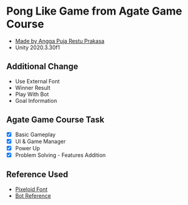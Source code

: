 # Pong Like Game from Agate Game Course

- [Made by Angga Puja Restu Prakasa](https://github.com/kierskies)
- Unity 2020.3.30f1

## Additional Change
- Use External Font
- Winner Result
- Play With Bot
- Goal Information

## Agate Game Course Task
- [x] Basic Gameplay
- [x] UI & Game Manager
- [x] Power Up
- [x] Problem Solving - Features Addition

## Reference Used
- [Pixeloid Font](https://www.fontspace.com/pixeloid-font-f69232)
- [Bot Reference](https://forum.unity.com/threads/scripting-ai-for-2d-pong-game.229226/)
